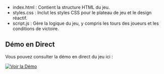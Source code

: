- index.html : Contient la structure HTML du jeu.<br>
- styles.css : Inclut les styles CSS pour le plateau de jeu et le design réactif.<br>
- script.js : Gère la logique du jeu, y compris les tours des joueurs et les conditions de victoire.<br>

## Démo en Direct

Vous pouvez consulter la démo en direct du jeu ici :

[![Voir la Démo](https://img.shields.io/badge/Démo-En%20Direct-brightgreen)](https://fortuneadjagba.github.io/XOPlay/)

